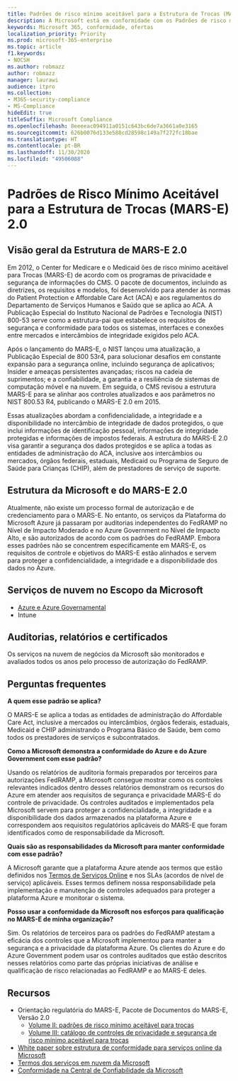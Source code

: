 ```yaml
---
title: Padrões de risco mínimo aceitável para a Estrutura de Trocas (MARS-E) 2.0
description: A Microsoft está em conformidade com os Padrões de risco mínimo aceitável para trocas (MARS-E) dos EUA.
keywords: Microsoft 365, conformidade, ofertas
localization_priority: Priority
ms.prod: microsoft-365-enterprise
ms.topic: article
f1.keywords:
- NOCSH
ms.author: robmazz
author: robmazz
manager: laurawi
audience: itpro
ms.collection:
- M365-security-compliance
- MS-Compliance
hideEdit: true
titleSuffix: Microsoft Compliance
ms.openlocfilehash: 8eeeeac094911a0151c643bc6de7a3661a0e3165
ms.sourcegitcommit: 626b0076d133e588cd28598c149a7f272fc18bae
ms.translationtype: HT
ms.contentlocale: pt-BR
ms.lasthandoff: 11/30/2020
ms.locfileid: "49506088"
---
```

# <a name="minimum-acceptable-risk-standards-for-exchanges-mars-e-20-framework"></a>Padrões de Risco Mínimo Aceitável para a Estrutura de Trocas (MARS-E) 2.0

## <a name="mars-e-20-framework-overview"></a>Visão geral da Estrutura de MARS-E 2.0

Em 2012, o Center for Medicare e o Medicaid ões de risco mínimo aceitável para Trocas (MARS-E) de acordo com os programas de privacidade e segurança de informações do CMS. O pacote de documentos, incluindo as diretrizes, os requisitos e modelos, foi desenvolvido para atender às normas do Patient Protection e Affordable Care Act (ACA) e aos regulamentos do Departamento de Serviços Humanos e Saúdo que se aplica ao ACA. A Publicação Especial do Instituto Nacional de Padrões e Tecnologia (NIST) 800-53 serve como a estrutura-pai que estabelece os requisitos de segurança e conformidade para todos os sistemas, interfaces e conexões entre mercados e intercâmbios de integridade exigidos pelo ACA.

Após o lançamento do MARS-E, o NIST lançou uma atualização, a Publicação Especial de 800 53r4, para solucionar desafios em constante expansão para a segurança online, incluindo segurança de aplicativos; Insider e ameaças persistentes avançadas; riscos na cadeia de suprimentos; e a confiabilidade, a garantia e a resiliência de sistemas de computação móvel e na nuvem. Em seguida, o CMS revisou a estrutura MARS-E para se alinhar aos controles atualizados e aos parâmetros no NIST 800.53 R4, publicando o MARS-E 2.0 em 2015.

Essas atualizações abordam a confidencialidade, a integridade e a disponibilidade no intercâmbio de integridade de dados protegidos, o que inclui informações de identificação pessoal, informações de integridade protegidas e informações de impostos federais. A estrutura do MARS-E 2.0 visa garantir a segurança dos dados protegidos e se aplica a todas as entidades de administração do ACA, inclusive aos intercâmbios ou mercados, órgãos federais, estaduais, Medicaid ou Programa de Seguro de Saúde para Crianças (CHIP), além de prestadores de serviço de suporte.

## <a name="microsoft-and-mars-e-20-framework"></a>Estrutura da Microsoft e do MARS-E 2.0

Atualmente, não existe um processo formal de autorização e de credenciamento para o MARS-E. No entanto, os serviços da Plataforma do Microsoft Azure já passaram por auditorias independentes do FedRAMP no Nível de Impacto Moderado e no Azure Government no Nível de Impacto Alto, e são autorizados de acordo com os padrões do FedRAMP. Embora esses padrões não se concentrem especificamente em MARS-E, os requisitos de controle e objetivos do MARS-E estão alinhados e servem para proteger a confidencialidade, a integridade e a disponibilidade dos dados no Azure.

## <a name="microsoft-in-scope-cloud-services"></a>Serviços de nuvem no Escopo da Microsoft 

- [Azure e Azure Governamental](https://aka.ms/AzureCompliance)
- Intune

## <a name="audits-reports-and-certificates"></a>Auditorias, relatórios e certificados

Os serviços na nuvem de negócios da Microsoft são monitorados e avaliados todos os anos pelo processo de autorização do FedRAMP.

## <a name="frequently-asked-questions"></a>Perguntas frequentes

**A quem esse padrão se aplica?**

O MARS-E se aplica a todas as entidades de administração do Affordable Care Act, inclusive a mercados ou intercâmbios, órgãos federais, estaduais, Medicaid e CHIP administrando o Programa Básico de Saúde, bem como todos os prestadores de serviços e subcontratados.

**Como a Microsoft demonstra a conformidade do Azure e do Azure Government com esse padrão?**

Usando os relatórios de auditoria formais preparados por terceiros para autorizações FedRAMP, a Microsoft consegue mostrar como os controles relevantes indicados dentro desses relatórios demonstram os recursos do Azure em atender aos requisitos de segurança e privacidade MARS-E do controle de privacidade. Os controles auditados e implementados pela Microsoft servem para proteger a confidencialidade, a integridade e a disponibilidade dos dados armazenados na plataforma Azure e correspondem aos requisitos regulatórios aplicáveis do MARS-E que foram identificados como de responsabilidade da Microsoft.

**Quais são as responsabilidades da Microsoft para manter conformidade com esse padrão?**

A Microsoft garante que a plataforma Azure atende aos termos que estão definidos nos [Termos de Serviços Online](https://www.microsoftvolumelicensing.com/DocumentSearch.aspx?Mode=3&DocumentTypeId=31) e nos SLAs (acordos de nível de serviço) aplicáveis. Esses termos definem nossa responsabilidade pela implementação e manutenção de controles adequados para proteger a plataforma Azure e monitorar o sistema.

**Posso usar a conformidade da Microsoft nos esforços para qualificação no MARS-E de minha organização?**

Sim. Os relatórios de terceiros para os padrões do FedRAMP atestam a eficácia dos controles que a Microsoft implementou para manter a segurança e a privacidade da plataforma Azure. Os clientes do Azure e do Azure Government podem usar os controles auditados que estão descritos nesses relatórios como parte das próprias iniciativas de análise e qualificação de risco relacionadas ao FedRAMP e ao MARS-E deles.

## <a name="resources"></a>Recursos

- Orientação regulatória do MARS-E, Pacote de Documentos do MARS-E, Versão 2.0
    - [Volume II: padrões de risco mínimo aceitável para trocas](https://www.cms.gov/CCIIO/Resources/Regulations-and-Guidance/Downloads/2-MARS-E-v2-0-Minimum-Acceptable-Risk-Standards-for-Exchanges-11102015.pdf)
    - [Volume III: catálogo de controles de privacidade e segurança de risco mínimo aceitável para trocas](https://www.cms.gov/CCIIO/Resources/Regulations-and-Guidance/Downloads/3-MARS-E-v2-0-Catalog-of-Security-and-Privacy-Controls-11102015.pdf)
- [White paper sobre estrutura de conformidade para serviços online da Microsoft](https://aka.ms/compliance-framework)
- [Termos dos serviços em nuvem da Microsoft](https://www.microsoftvolumelicensing.com/DocumentSearch.aspx?Mode=3&DocumentTypeId=31)
- [Conformidade na Central de Confiabilidade da Microsoft](https://www.microsoft.com/trust-center/compliance/compliance-overview)
